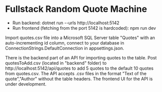 # Fullstack Random Quote Machine

- Run backend: dotnet run --urls http://localhost:5142
- Run frontend (fetching from the port 5142 is hardcoded): npm run dev

Import quotes.csv file into a Microsoft SQL Server table "Quotes" with an auto-incrementing id column, connect to your database in ConnectionStrings.DefaultConnection in appsettings.json.

There is the backend part of an API for importing quotes to the table. Post quotesToAdd.csv (located in "backend" folder) to http://localhost:5142/api/quotes to add 5 quotes to the default 10 quotes from quotes.csv. The API accepts .csv files in the format "Text of the quote","Author" without the table headers. The frontend UI for the API is under development.